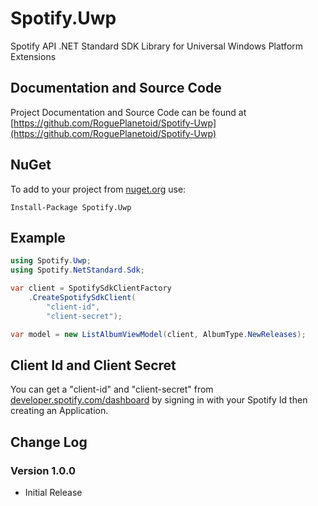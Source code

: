 # Spotify.Uwp

Spotify API .NET Standard SDK Library for Universal Windows Platform Extensions

## Documentation and Source Code

Project Documentation and Source Code can be found at [https://github.com/RoguePlanetoid/Spotify-Uwp](https://github.com/RoguePlanetoid/Spotify-Uwp)

## NuGet

To add to your project from [nuget.org](https://www.nuget.org/packages/Spotify.Uwp/) use:
```
Install-Package Spotify.Uwp
```

## Example

```c#
using Spotify.Uwp;
using Spotify.NetStandard.Sdk;

var client = SpotifySdkClientFactory
    .CreateSpotifySdkClient(
        "client-id",
        "client-secret");

var model = new ListAlbumViewModel(client, AlbumType.NewReleases);
```

## Client Id and Client Secret

You can get a "client-id" and "client-secret" from [developer.spotify.com/dashboard](https://developer.spotify.com/dashboard/) by signing in with your Spotify Id then creating an Application.

## Change Log

### Version 1.0.0

- Initial Release